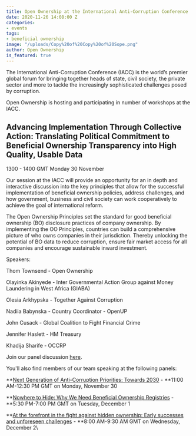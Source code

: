 ```yaml
---
title: Open Ownership at the International Anti-Corruption Conference
date: 2020-11-26 14:08:00 Z
categories:
- events
tags:
- beneficial ownership
image: "/uploads/Copy%20of%20Copy%20of%20Sope.png"
author: Open Ownership
is_featured: true
---
```


The International Anti-Corruption Conference (IACC) is the world’s premier global forum for bringing together heads of state, civil society, the private sector and more to tackle the increasingly sophisticated challenges posed by corruption.

Open Ownership is hosting and participating in number of workshops at the IACC.

## Advancing Implementation Through Collective Action: Translating Political Commitment to Beneficial Ownership Transparency into High Quality, Usable Data

1300 - 1400 GMT          Monday 30 November

Our session at the IACC will provide an opportunity for an in depth and interactive discussion into the key principles that allow for the successful implementation of beneficial ownership policies, address challenges, and how government, business and civil society can work cooperatively to achieve the goal of international reform.

The Open Ownership Principles set the standard for good beneficial ownership (BO) disclosure practices of company ownership. By implementing the OO Principles, countries can build a comprehensive picture of who owns companies in their jurisdiction. Thereby unlocking the potential of BO data to reduce corruption, ensure fair market access for all companies and encourage sustainable inward investment.

Speakers:

Thom Townsend - Open Ownership

Olayinka Akinyede - Inter Governmental Action Group against Money Laundering in West Africa (GIABA)

Olesia Arkhypska -  Together Against Corruption

Nadiia Babynska - Country Coordinator - OpenUP

John Cusack - Global Coalition to Fight Financial Crime

Jennifer Haslett - HM Treasury

Khadija Sharife - OCCRP

Join our panel discussion [here](https://19thiacc.pathable.co/meetings/virtual/rfQFbNpe2g6MqhK4E).

You'll also find members of our team speaking at the following panels:

\*\*[Next Generation of Anti-Corruption Priorities: Towards 2030](https://19thiacc.pathable.co/meetings/virtual/G2m2vrntAEvhN8f2o)  - \*\*11:00 AM-12:30 PM GMT on Monday, November 30

\*\*[Nowhere to Hide: Why We Need Beneficial Ownership Registries](https://19thiacc.pathable.co/meetings/virtual/pPnAie653fvGpKZ4B) - \*\*5:30 PM-7:00 PM GMT on Tuesday, December 1

\*\*[At the forefront in the fight against hidden ownership: Early successes and unforeseen challenges](https://19thiacc.pathable.co/meetings/virtual/cmWcQ7J8eBsW99e4G) - \*\*8:00 AM-9:30 AM GMT on Wednesday, December 2\
